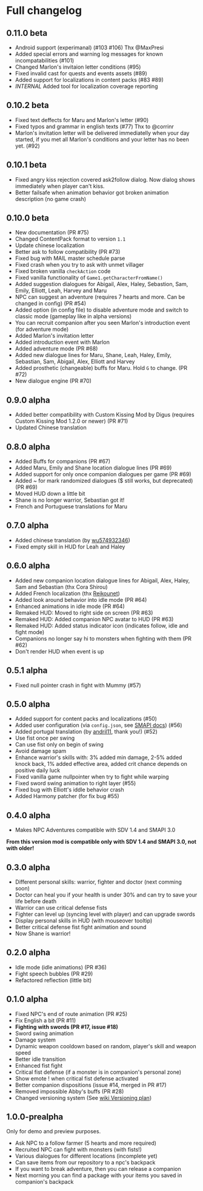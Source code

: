 # Full changelog

## 0.11.0 beta

- Android support (experimanal) (#103 #106) Thx @MaxPresi
- Added special errors and warning log messages for known incompatabilities (#101)
- Changed Marlon's invitaion letter conditions (#95)
- Fixed invalid cast for quests and events assets (#89)
- Added support for localizations in content packs (#83 #89)
- *INTERNAL* Added tool for localization coverage reporting

## 0.10.2 beta

- Fixed text deffects for Maru and Marlon's letter (#90)
- Fixed typos and grammar in english texts (#77) Thx to @corrinr
- Marlon's invitation letter will be delivered immediatelly when your day started, if you met all Marlon's conditions and your letter has no been yet. (#92)

## 0.10.1 beta

- Fixed angry kiss rejection covered ask2follow dialog. Now dialog shows immediately when player can't kiss.
- Better failsafe when animation behavior got broken animation description (no game crash)

## 0.10.0 beta

- New documentation (PR #75)
- Changed ContentPack format to version `1.1`
- Update chinese localization
- Better ask to follow compatibility (PR #73)
- Fixed bug with MAIL master schedule parse
- Fixed crash when you try to ask with unmet villager
- Fixed broken vanilla `checkAction` code
- Fixed vanilla functionality of `Game1.getCharacterFromName()`
- Added suggestion dialogues for Abigail, Alex, Haley, Sebastion, Sam, Emily, Elliott, Leah, Harvey and Maru
- NPC can suggest an adventure (requires 7 hearts and more. Can be changed in config) (PR #54)
- Added option (in config file) to disable adventure mode and switch to classic mode (gameplay like in alpha versions)
- You can recruit companion after you seen Marlon's introduction event (for adventure mode)
- Added Marlon's invitation letter
- Added introduction event with Marlon
- Added adventure mode (PR #68)
- Added new dialogue lines for Maru, Shane, Leah, Haley, Emily, Sebastian, Sam, Abigail, Alex, Elliott and Harvey
- Added prosthetic (changeable) buffs for Maru. Hold `G` to change. (PR #72)
- New dialogue engine (PR #70)

## 0.9.0 alpha

- Added better compatibility with Custom Kissing Mod by Digus (requires Custom Kissing Mod 1.2.0 or newer) (PR #71)
- Updated Chinese translation

## 0.8.0 alpha

- Added Buffs for companions (PR #67)
- Added Maru, Emily and Shane location dialogue lines (PR #69)
- Added support for only once companion dialogues per game (PR #69)
- Added ~ for mark randomized dialogues ($ still works, but deprecated) (PR #69)
- Moved HUD down a little bit
- Shane is no longer warrior, Sebastian got it!
- French and Portuguese translations for Maru

## 0.7.0 alpha

- Added chinese translation (by [wu574932346](https://www.nexusmods.com/users/67777356))
- Fixed empty skill in HUD for Leah and Haley

## 0.6.0 alpha

- Added new companion location dialogue lines for Abigail, Alex, Haley, Sam and Sebastian (thx Cora Shirou)
- Added French localization (thx [Reikounet](https://www.nexusmods.com/users/70092158))
- Added look around behavior into idle mode (PR #64)
- Enhanced animations in idle mode (PR #64)
- Remaked HUD: Moved to right side on screen (PR #63)
- Remaked HUD: Added companion NPC avatar to HUD (PR #63)
- Remaked HUD: Added status indicator icon (indicates follow, idle and fight mode)
- Companions no longer say hi to monsters when fighting with them (PR #62)
- Don't render HUD when event is up

## 0.5.1 alpha

- Fixed null pointer crash in fight with Mummy (#57)

## 0.5.0 alpha

- Added support for content packs and localizations (#50)
- Added user configuration (via `config.json`, see [SMAPI docs](https://stardewvalleywiki.com/Modding:Player_Guide/Getting_Started#Configure_mods)) (#56)
- Added portugal translation (by [andril11](https://www.nexusmods.com/users/68848663), thank you!) (#52)
- Use fist once per swing
- Can use fist only on begin of swing
- Avoid damage spam
- Enhance warrior's skills with: 3% added min damage, 2-5% added knock back, 1% added effective area, added crit chance depends on positive daily luck
- Fixed vanilla game nullpointer when try to fight while warping
- Fixed sword swing animation to right layer (#55)
- Fixed bug with Elliott's iddle behavior crash
- Added Harmony patcher (for fix bug #55)

## 0.4.0 alpha

- Makes NPC Adventures compatible with SDV 1.4 and SMAPI 3.0

**From this version mod is compatible only with SDV 1.4 and SMAPI 3.0, not with older!**

## 0.3.0 alpha

- Different personal skills: warrior, fighter and doctor (next comming soon)
- Doctor can heal you if your health is under 30% and can try to save your life before death
- Warrior can use critical defense fists
- Fighter can level up (syncing level with player) and can upgrade swords
- Display personal skills in HUD (with mouseover tooltip)
- Better critical defense fist fight animation and sound
- Now Shane is warrior!

## 0.2.0 alpha

- Idle mode (idle animations) (PR #36)
- Fight speech bubbles (PR #29)
- Refactored reflection (little bit)

## 0.1.0 alpha

- Fixed NPC's end of route animation (PR #25)
- Fix English a bit (PR #11)
- **Fighting with swords (PR #17, issue #18)**
- Sword swing animation
- Damage system
- Dynamic weapon cooldown based on random, player's skill and weapon speed
- Better idle transition
- Enhanced fist fight
- Critical fist defense (if a monster is in companion's personal zone)
- Show emote ! when critical fist defense activated
- Better companion dispositions (issue #14, merged in PR #17)
- Removed impossible Abby's buffs (PR #28)
- Changed versioning system (See [wiki Versioning plan](https://github.com/purrplingcat/PurrplingMod/wiki/Versioning-plan))

## 1.0.0-prealpha

Only for demo and preview purposes.

- Ask NPC to a follow farmer (5 hearts and more required)
- Recruited NPC can fight with monsters (with fists!)
- Various dialogues for different locations (incomplete yet)
- Can save items from our repository to a npc's backpack
- If you want to break adventure, then you can release a companion
- Next morning you can find a package with your items you saved in companion's backpack
